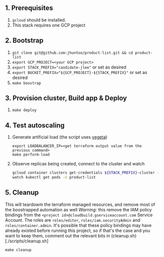 
## 1. Prerequisites 
1. `gcloud` should be installed.
1. This stack requires one GCP project


## 2. Bootstrap 
1. `git clone git@github.com:jhuntoo/product-list.git && cd product-list`
1. `export GCP_PROJECT=<your GCP project>`
1.  `export STACK_PREFIX="candidate-jlee"` or set as desired 
1.  `export BUCKET_PREFIX="${GCP_PROJECT}-${STACK_PREFIX}"` or set as desired 
1. `make boostrap`


## 3. Provision cluster, Build app & Deploy 
1. `make deploy`

## 4. Test autoscaling
1. Generate artificial load (the script uses [vegeta](https://github.com/tsenart/vegeta))
    ```
    export LOADBALANCER_IP=<get terraform output value from the previous command>
    make perform-load 
    ```
1. Observe replicas being created, connect to the cluster and watch 
    ```bash
    gcloud container clusters get-credentials ${STACK_PREFIX}-cluster --region europe-west1 --project ${GCP_PROJECT}
    watch kubectl get pods -n product-list
    ```

## 5. Cleanup
This will teardowm the terraform managed resources, and remove most of the boostrapped automation as well
*Warning*: this remove the IAM policy bindings from the `<project id>@cloudbuild.gserviceaccount.com` Service Account. The roles are `roles/editor`, `roles/iam.securityAdmin` and `roles/container.admin`. It's possible that these policy bindings may have already existed before running this project, so if that's the case and you want to keep them, comment out the relevant bits in (cleanup.sh)[./scripts/cleanup.sh] 

```
make cleanup
```